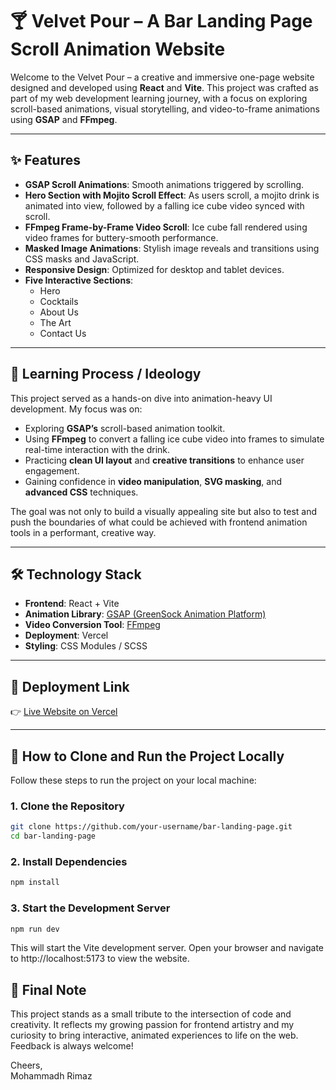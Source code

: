 # 🍸 Velvet Pour – A Bar Landing Page Scroll Animation Website

Welcome to the Velvet Pour – a creative and immersive one-page website designed and developed using **React** and **Vite**. This project was crafted as part of my web development learning journey, with a focus on exploring scroll-based animations, visual storytelling, and video-to-frame animations using **GSAP** and **FFmpeg**.

---

## ✨ Features

- **GSAP Scroll Animations**: Smooth animations triggered by scrolling.
- **Hero Section with Mojito Scroll Effect**: As users scroll, a mojito drink is animated into view, followed by a falling ice cube video synced with scroll.
- **FFmpeg Frame-by-Frame Video Scroll**: Ice cube fall rendered using video frames for buttery-smooth performance.
- **Masked Image Animations**: Stylish image reveals and transitions using CSS masks and JavaScript.
- **Responsive Design**: Optimized for desktop and tablet devices.
- **Five Interactive Sections**:
  - Hero
  - Cocktails
  - About Us
  - The Art
  - Contact Us

---

## 🧠 Learning Process / Ideology

This project served as a hands-on dive into animation-heavy UI development. My focus was on:

- Exploring **GSAP’s** scroll-based animation toolkit.
- Using **FFmpeg** to convert a falling ice cube video into frames to simulate real-time interaction with the drink.
- Practicing **clean UI layout** and **creative transitions** to enhance user engagement.
- Gaining confidence in **video manipulation**, **SVG masking**, and **advanced CSS** techniques.

The goal was not only to build a visually appealing site but also to test and push the boundaries of what could be achieved with frontend animation tools in a performant, creative way.

---

## 🛠️ Technology Stack

- **Frontend**: React + Vite
- **Animation Library**: [GSAP (GreenSock Animation Platform)](https://greensock.com/gsap/)
- **Video Conversion Tool**: [FFmpeg](https://ffmpeg.org/)
- **Deployment**: Vercel
- **Styling**: CSS Modules / SCSS

---

## 🚀 Deployment Link

👉 [Live Website on Vercel](https://your-vercel-project-url.vercel.app)

---

## 🧩 How to Clone and Run the Project Locally

Follow these steps to run the project on your local machine:

### 1. Clone the Repository

```bash
git clone https://github.com/your-username/bar-landing-page.git
cd bar-landing-page
```

### 2. Install Dependencies

```bash
npm install
```

### 3. Start the Development Server

```bash
npm run dev
```

This will start the Vite development server. Open your browser and navigate to http://localhost:5173 to view the website.

## 📝 Final Note

This project stands as a small tribute to the intersection of code and creativity. It reflects my growing passion for frontend artistry and my curiosity to bring interactive, animated experiences to life on the web. Feedback is always welcome!

Cheers,  
Mohammadh Rimaz
